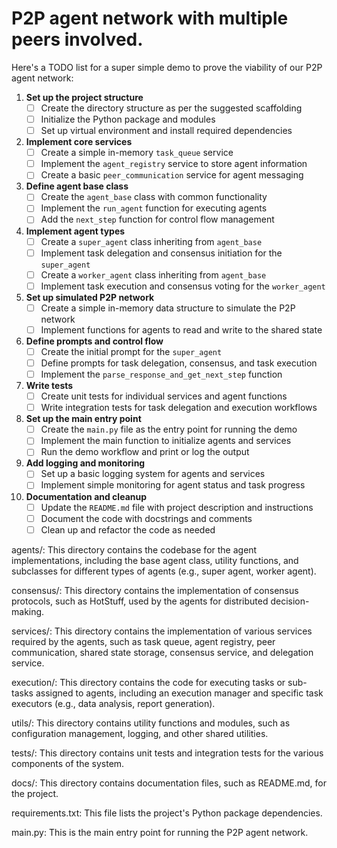 # P2P agent network with multiple peers involved.

Here's a TODO list for a super simple demo to prove the viability of our P2P agent network:

1. **Set up the project structure**
    - [ ]  Create the directory structure as per the suggested scaffolding
    - [ ]  Initialize the Python package and modules
    - [ ]  Set up virtual environment and install required dependencies
2. **Implement core services**
    - [ ]  Create a simple in-memory `task_queue` service
    - [ ]  Implement the `agent_registry` service to store agent information
    - [ ]  Create a basic `peer_communication` service for agent messaging
3. **Define agent base class**
    - [ ]  Create the `agent_base` class with common functionality
    - [ ]  Implement the `run_agent` function for executing agents
    - [ ]  Add the `next_step` function for control flow management
4. **Implement agent types**
    - [ ]  Create a `super_agent` class inheriting from `agent_base`
    - [ ]  Implement task delegation and consensus initiation for the `super_agent`
    - [ ]  Create a `worker_agent` class inheriting from `agent_base`
    - [ ]  Implement task execution and consensus voting for the `worker_agent`
5. **Set up simulated P2P network**
    - [ ]  Create a simple in-memory data structure to simulate the P2P network
    - [ ]  Implement functions for agents to read and write to the shared state
6. **Define prompts and control flow**
    - [ ]  Create the initial prompt for the `super_agent`
    - [ ]  Define prompts for task delegation, consensus, and task execution
    - [ ]  Implement the `parse_response_and_get_next_step` function
7. **Write tests**
    - [ ]  Create unit tests for individual services and agent functions
    - [ ]  Write integration tests for task delegation and execution workflows
8. **Set up the main entry point**
    - [ ]  Create the `main.py` file as the entry point for running the demo
    - [ ]  Implement the main function to initialize agents and services
    - [ ]  Run the demo workflow and print or log the output
9. **Add logging and monitoring**
    - [ ]  Set up a basic logging system for agents and services
    - [ ]  Implement simple monitoring for agent status and task progress
10. **Documentation and cleanup**
    - [ ]  Update the `README.md` file with project description and instructions
    - [ ]  Document the code with docstrings and comments
    - [ ]  Clean up and refactor the code as needed

agents/: This directory contains the codebase for the agent implementations, 
including the base agent class, utility functions, and subclasses for different types of agents 
(e.g., super agent, worker agent).

consensus/: This directory contains the implementation of consensus protocols, 
such as HotStuff, used by the agents for distributed decision-making.

services/: This directory contains the implementation of various services required by the agents, 
such as task queue, agent registry, peer communication, shared state storage, consensus service, and delegation service.

execution/: This directory contains the code for executing tasks or sub-tasks assigned to agents, 
including an execution manager and specific task executors (e.g., data analysis, report generation).

utils/: This directory contains utility functions and modules, such as configuration management, 
logging, and other shared utilities.

tests/: This directory contains unit tests and integration 
tests for the various components of the system.

docs/: This directory contains documentation files, such as README.md, for the project.

requirements.txt: This file lists the project's Python package dependencies.

main.py: This is the main entry point for running the P2P agent network.